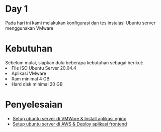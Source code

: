 <h1>Day 1</h1>
Pada hari ini kami melakukan konfigurasi dan tes instalasi Ubuntu server menggunakan VMware<p>

<h1>Kebutuhan</h1>
Sebelum mulai, siapkan dulu beberapa kebutuhan sebagai berikut:
<li> File ISO Ubuntu Server 20.04.4 </li>
<li> Aplikasi VMware </li>
<li> Ram minimal 4 GB </li>
<li> Hard disk minimal 20 GB </li>


# Penyelesaian
- [Setup ubuntu server di VMWare & Install aplikasi nginx](setup-ubuntu-server-di-vmware-dan-install-aplikasi-nginx.md)
- [Setup ubuntu server di AWS & Deploy aplikasi frontend](setup-ubuntu-server-di-aws-dan-deploy-aplikasi-frontend.md)
